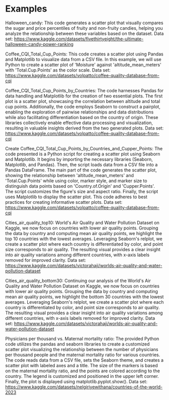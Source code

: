 # Examples
Halloween_candy: 
This code generates a scatter plot that visually compares the sugar and price percentiles of fruity and non-fruity candies, helping you analyze the relationship between these variables based on the dataset.
Data set: https://www.kaggle.com/datasets/fivethirtyeight/the-ultimate-halloween-candy-power-ranking

Coffee_CQI_Total_Cup_Points:
This code creates a scatter plot using Pandas and Matplotlib to visualize data from a CSV file. In this example, we will use Python to create a scatter plot of 'Moisture' against 'altitude_mean_meters' with 'Total.Cup.Points' as the color scale.
Data set: https://www.kaggle.com/datasets/volpatto/coffee-quality-database-from-cqi

Coffee_CQI_Total_Cup_Points_by_Countries:
The code harnesses Pandas for data handling and Matplotlib for the creation of two essential plots. The first plot is a scatter plot, showcasing the correlation between altitude and total cup points. Additionally, the code employs Seaborn to construct a pairplot, enabling the exploration of pairwise relationships and data distributions while also facilitating differentiation based on the country of origin. These libraries collectively enable effective data processing and visualization, resulting in valuable insights derived from the two generated plots. Data set: https://www.kaggle.com/datasets/volpatto/coffee-quality-database-from-cqi

Create Coffee_CQI_Total_Cup_Points_by_Countries_and_Cupper_Points:
The code presented is a Python script for creating a scatter plot using Seaborn and Matplotlib. It begins by importing the necessary libraries (Seaborn, Matplotlib, and Pandas). Then, the script loads data from a CSV file into a Pandas DataFrame. The main part of the code generates the scatter plot, showing the relationship between 'altitude_mean_meters' and 'Total.Cup.Points' while using color, marker style, and marker size to distinguish data points based on 'Country.of.Origin' and 'Cupper.Points'. The script customizes the figure's size and aspect ratio. Finally, the script uses Matplotlib to display the scatter plot. This code adheres to best practices for creating informative scatter plots. Data set: https://www.kaggle.com/datasets/volpatto/coffee-quality-database-from-cqi

Cities_air_quality_top10: 
World's Air Quality and Water Pollution Dataset on Kaggle, we now focus on countries with lower air quality points. Grouping the data by country and computing mean air quality points, we highlight the top 10 countries with the lowest averages. Leveraging Seaborn's relplot, we create a scatter plot where each country is differentiated by color, and point size corresponds to air quality. The resulting visual provides a clear insight into air quality variations among different countries, with x-axis labels removed for improved clarity. Data set: https://www.kaggle.com/datasets/victorahaji/worlds-air-quality-and-water-pollution-dataset


Cities_air_quality_bottom30: 
Continuing our analysis of the World's Air Quality and Water Pollution Dataset on Kaggle, we now focus on countries with lower air quality points. Grouping the data by country and computing mean air quality points, we highlight the bottom 30 countries with the lowest averages. Leveraging Seaborn's relplot, we create a scatter plot where each country is differentiated by color, and point size corresponds to air quality. The resulting visual provides a clear insight into air quality variations among different countries, with x-axis labels removed for improved clarity. Data set: https://www.kaggle.com/datasets/victorahaji/worlds-air-quality-and-water-pollution-dataset


Physicians per thousand vs. Maternal mortality ratio: 
The provided Python code utilizes the pandas and seaborn libraries to create a customized scatter plot visualizing the relationship between the number of physicians per thousand people and the maternal mortality ratio for various countries. The code reads data from a CSV file, sets the Seaborn theme, and creates a scatter plot with labeled axes and a title. The size of the markers is based on the maternal mortality ratio, and the points are colored according to the country. The legend is customized and positioned in the upper left corner. Finally, the plot is displayed using matplotlib.pyplot.show(). Data set: https://www.kaggle.com/datasets/nelgiriyewithana/countries-of-the-world-2023


